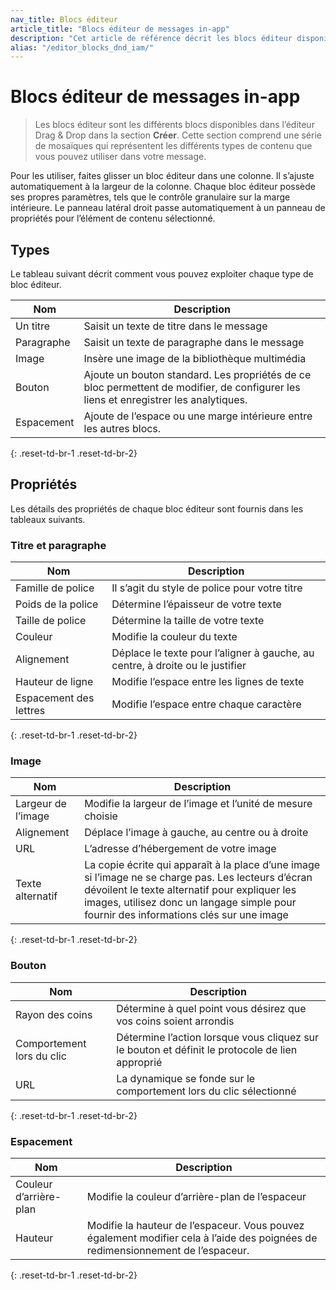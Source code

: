 ```yaml
---
nav_title: Blocs éditeur
article_title: "Blocs éditeur de messages in-app"
description: "Cet article de référence décrit les blocs éditeur disponibles dans l’éditeur Drag & Drop pour les messages in-app."
alias: "/editor_blocks_dnd_iam/"
---
```


# Blocs éditeur de messages in-app

> Les blocs éditeur sont les différents blocs disponibles dans l’éditeur Drag & Drop dans la section **Créer**. Cette section comprend une série de mosaïques qui représentent les différents types de contenu que vous pouvez utiliser dans votre message.

Pour les utiliser, faites glisser un bloc éditeur dans une colonne. Il s’ajuste automatiquement à la largeur de la colonne. Chaque bloc éditeur possède ses propres paramètres, tels que le contrôle granulaire sur la marge intérieure. Le panneau latéral droit passe automatiquement à un panneau de propriétés pour l’élément de contenu sélectionné.

## Types

Le tableau suivant décrit comment vous pouvez exploiter chaque type de bloc éditeur.

| Nom | Description |
| --- | --- |
| Un titre | Saisit un texte de titre dans le message |
| Paragraphe | Saisit un texte de paragraphe dans le message |
| Image | Insère une image de la bibliothèque multimédia |
| Bouton | Ajoute un bouton standard. Les propriétés de ce bloc permettent de modifier, de configurer les liens et enregistrer les analytiques. |
| Espacement | Ajoute de l’espace ou une marge intérieure entre les autres blocs. |
{: .reset-td-br-1 .reset-td-br-2}

## Propriétés

Les détails des propriétés de chaque bloc éditeur sont fournis dans les tableaux suivants.

### Titre et paragraphe

| Nom | Description |
| --- | --- |
| Famille de police | Il s’agit du style de police pour votre titre |
| Poids de la police | Détermine l’épaisseur de votre texte |
| Taille de police | Détermine la taille de votre texte |
| Couleur | Modifie la couleur du texte |
| Alignement | Déplace le texte pour l’aligner à gauche, au centre, à droite ou le justifier |
| Hauteur de ligne | Modifie l’espace entre les lignes de texte |
| Espacement des lettres | Modifie l’espace entre chaque caractère |
{: .reset-td-br-1 .reset-td-br-2}

### Image

| Nom | Description |
| --- | --- |
| Largeur de l’image | Modifie la largeur de l’image et l’unité de mesure choisie |
| Alignement | Déplace l’image à gauche, au centre ou à droite |
| URL | L’adresse d’hébergement de votre image |
| Texte alternatif | La copie écrite qui apparaît à la place d’une image si l’image ne se charge pas. Les lecteurs d’écran dévoilent le texte alternatif pour expliquer les images, utilisez donc un langage simple pour fournir des informations clés sur une image |
{: .reset-td-br-1 .reset-td-br-2}

### Bouton

| Nom | Description |
| --- | --- |
| Rayon des coins | Détermine à quel point vous désirez que vos coins soient arrondis |
| Comportement lors du clic | Détermine l’action lorsque vous cliquez sur le bouton et définit le protocole de lien approprié |
| URL | La dynamique se fonde sur le comportement lors du clic sélectionné |
{: .reset-td-br-1 .reset-td-br-2}

### Espacement

| Nom | Description |
| --- | --- |
| Couleur d’arrière-plan | Modifie la couleur d’arrière-plan de l’espaceur |
| Hauteur | Modifie la hauteur de l’espaceur. Vous pouvez également modifier cela à l’aide des poignées de redimensionnement de l’espaceur. |
{: .reset-td-br-1 .reset-td-br-2}




